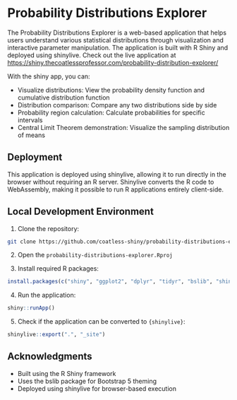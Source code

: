 # Probability Distributions Explorer

The Probability Distributions Explorer is a web-based application that helps
users understand various statistical distributions through visualization 
and interactive parameter manipulation. The application is built with
R Shiny and deployed using shinylive. Check out the live application at
<https://shiny.thecoatlessprofessor.com/probability-distribution-explorer/>

With the shiny app, you can:

- Visualize distributions: View the probability density function and cumulative distribution function
- Distribution comparison: Compare any two distributions side by side
- Probability region calculation: Calculate probabilities for specific intervals
- Central Limit Theorem demonstration: Visualize the sampling distribution of means

## Deployment

This application is deployed using shinylive, allowing it to run directly in
the browser without requiring an R server. Shinylive converts the R code to 
WebAssembly, making it possible to run R applications entirely client-side.

## Local Development Environment

1. Clone the repository:

```bash
git clone https://github.com/coatless-shiny/probability-distributions-explorer.git
```

2. Open the `probability-distributions-explorer.Rproj`

3. Install required R packages:

```r
install.packages(c("shiny", "ggplot2", "dplyr", "tidyr", "bslib", "shinylive"))
```

4. Run the application:

```r
shiny::runApp()
```

5. Check if the application can be converted to `{shinylive}`:

```r
shinylive::export(".", "_site")
```

## Acknowledgments

- Built using the R Shiny framework
- Uses the bslib package for Bootstrap 5 theming
- Deployed using shinylive for browser-based execution
